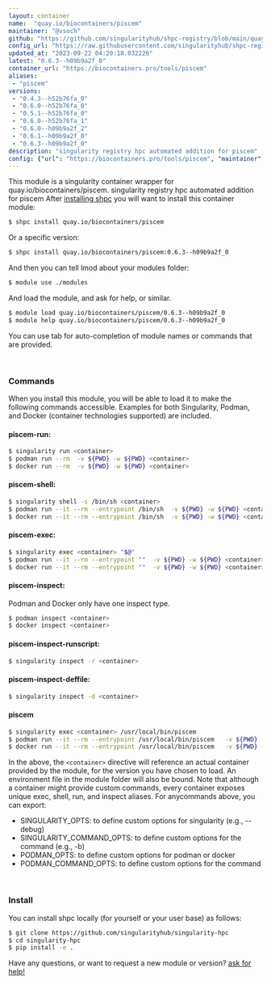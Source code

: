 ```yaml
---
layout: container
name:  "quay.io/biocontainers/piscem"
maintainer: "@vsoch"
github: "https://github.com/singularityhub/shpc-registry/blob/main/quay.io/biocontainers/piscem/container.yaml"
config_url: "https://raw.githubusercontent.com/singularityhub/shpc-registry/main/quay.io/biocontainers/piscem/container.yaml"
updated_at: "2023-09-22 04:20:18.032226"
latest: "0.6.3--h09b9a2f_0"
container_url: "https://biocontainers.pro/tools/piscem"
aliases:
 - "piscem"
versions:
 - "0.4.3--h52b76fa_0"
 - "0.6.0--h52b76fa_0"
 - "0.5.1--h52b76fa_0"
 - "0.6.0--h52b76fa_1"
 - "0.6.0--h09b9a2f_2"
 - "0.6.1--h09b9a2f_0"
 - "0.6.3--h09b9a2f_0"
description: "singularity registry hpc automated addition for piscem"
config: {"url": "https://biocontainers.pro/tools/piscem", "maintainer": "@vsoch", "description": "singularity registry hpc automated addition for piscem", "latest": {"0.6.3--h09b9a2f_0": "sha256:fc38783ef8d1ca9d77f833c6b4d9d35fe03adcf5f5ec6f9e89291b6f168cf1a7"}, "tags": {"0.4.3--h52b76fa_0": "sha256:e69951f3697fc1c9b7b4ba5fa3b31c01db5a2e8d60f684d84587bb55339ce716", "0.6.0--h52b76fa_0": "sha256:f68a973ae119249ef22b36583b9a530280e54e5b242a8f3aec1ae890bb00cf6d", "0.5.1--h52b76fa_0": "sha256:d3f0daed723ae8abee2013f21b2c26073b1753dd0626cb0d355e49c19577d782", "0.6.0--h52b76fa_1": "sha256:8e9623dd2007ea746aadd283627680064ac1f3e244d35a47bab70374ac3dc216", "0.6.0--h09b9a2f_2": "sha256:a3476b421adc7f646228d4549f98382aec8a9326f038958705e0b2bb63d27c53", "0.6.1--h09b9a2f_0": "sha256:638f76b0cc75a00735b8caee440de327fa7a5ab8c31cb598da9d3dddb7977871", "0.6.3--h09b9a2f_0": "sha256:fc38783ef8d1ca9d77f833c6b4d9d35fe03adcf5f5ec6f9e89291b6f168cf1a7"}, "docker": "quay.io/biocontainers/piscem", "aliases": {"piscem": "/usr/local/bin/piscem"}}
---
```


This module is a singularity container wrapper for quay.io/biocontainers/piscem.
singularity registry hpc automated addition for piscem
After [installing shpc](#install) you will want to install this container module:


```bash
$ shpc install quay.io/biocontainers/piscem
```

Or a specific version:

```bash
$ shpc install quay.io/biocontainers/piscem:0.6.3--h09b9a2f_0
```

And then you can tell lmod about your modules folder:

```bash
$ module use ./modules
```

And load the module, and ask for help, or similar.

```bash
$ module load quay.io/biocontainers/piscem/0.6.3--h09b9a2f_0
$ module help quay.io/biocontainers/piscem/0.6.3--h09b9a2f_0
```

You can use tab for auto-completion of module names or commands that are provided.

<br>

### Commands

When you install this module, you will be able to load it to make the following commands accessible.
Examples for both Singularity, Podman, and Docker (container technologies supported) are included.

#### piscem-run:

```bash
$ singularity run <container>
$ podman run --rm  -v ${PWD} -w ${PWD} <container>
$ docker run --rm  -v ${PWD} -w ${PWD} <container>
```

#### piscem-shell:

```bash
$ singularity shell -s /bin/sh <container>
$ podman run --it --rm --entrypoint /bin/sh  -v ${PWD} -w ${PWD} <container>
$ docker run --it --rm --entrypoint /bin/sh  -v ${PWD} -w ${PWD} <container>
```

#### piscem-exec:

```bash
$ singularity exec <container> "$@"
$ podman run --it --rm --entrypoint ""  -v ${PWD} -w ${PWD} <container> "$@"
$ docker run --it --rm --entrypoint ""  -v ${PWD} -w ${PWD} <container> "$@"
```

#### piscem-inspect:

Podman and Docker only have one inspect type.

```bash
$ podman inspect <container>
$ docker inspect <container>
```

#### piscem-inspect-runscript:

```bash
$ singularity inspect -r <container>
```

#### piscem-inspect-deffile:

```bash
$ singularity inspect -d <container>
```


#### piscem

```bash
$ singularity exec <container> /usr/local/bin/piscem
$ podman run --it --rm --entrypoint /usr/local/bin/piscem   -v ${PWD} -w ${PWD} <container> -c " $@"
$ docker run --it --rm --entrypoint /usr/local/bin/piscem   -v ${PWD} -w ${PWD} <container> -c " $@"
```



In the above, the `<container>` directive will reference an actual container provided
by the module, for the version you have chosen to load. An environment file in the
module folder will also be bound. Note that although a container
might provide custom commands, every container exposes unique exec, shell, run, and
inspect aliases. For anycommands above, you can export:

 - SINGULARITY_OPTS: to define custom options for singularity (e.g., --debug)
 - SINGULARITY_COMMAND_OPTS: to define custom options for the command (e.g., -b)
 - PODMAN_OPTS: to define custom options for podman or docker
 - PODMAN_COMMAND_OPTS: to define custom options for the command

<br>

### Install

You can install shpc locally (for yourself or your user base) as follows:

```bash
$ git clone https://github.com/singularityhub/singularity-hpc
$ cd singularity-hpc
$ pip install -e .
```

Have any questions, or want to request a new module or version? [ask for help!](https://github.com/singularityhub/singularity-hpc/issues)